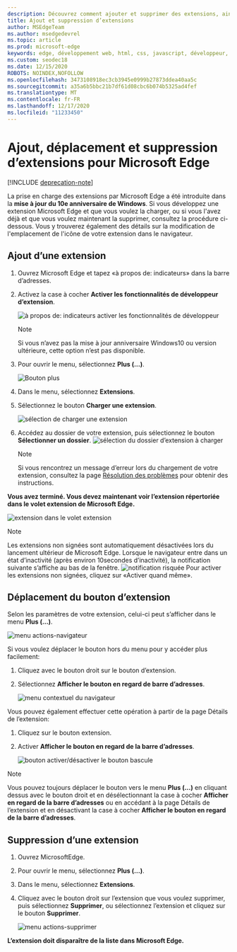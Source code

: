 ```yaml
---
description: Découvrez comment ajouter et supprimer des extensions, ainsi que déplacer le bouton d’une extension en regard de la barre d’adresses.
title: Ajout et suppression d’extensions
author: MSEdgeTeam
ms.author: msedgedevrel
ms.topic: article
ms.prod: microsoft-edge
keywords: edge, développement web, html, css, javascript, développeur, extension
ms.custom: seodec18
ms.date: 12/15/2020
ROBOTS: NOINDEX,NOFOLLOW
ms.openlocfilehash: 3473108918ec3cb3945e0999b27873ddea40aa5c
ms.sourcegitcommit: a35a6b5bbc21b7df61d08cbc6b074b5325ad4fef
ms.translationtype: MT
ms.contentlocale: fr-FR
ms.lasthandoff: 12/17/2020
ms.locfileid: "11233450"
---
```

# Ajout, déplacement et suppression d’extensions pour Microsoft Edge  

[!INCLUDE [deprecation-note](../includes/deprecation-note.md)]  

La prise en charge des extensions par Microsoft Edge a été introduite dans la **mise à jour du 10e anniversaire de Windows**. Si vous développez une extension Microsoft Edge et que vous voulez la charger, ou si vous l'avez déjà et que vous voulez maintenant la supprimer, consultez la procédure ci-dessous.
Vous y trouverez également des détails sur la modification de l'emplacement de l'icône de votre extension dans le navigateur.

## Ajout d’une extension

1. Ouvrez Microsoft Edge et tapez «à propos de: indicateurs» dans la barre d’adresses.

2. Activez la case à cocher **Activer les fonctionnalités de développeur d’extension**.

   ![à propos de: indicateurs activer les fonctionnalités de développeur](./../media/sideload-aboutflags.png)
   > [!NOTE]
   > Si vous n’avez pas la mise à jour anniversaire Windows10 ou version ultérieure, cette option n’est pas disponible.

3. Pour ouvrir le menu, sélectionnez **Plus (...)**.

   ![Bouton plus](./../media/morebutton.png)  

4. Dans le menu, sélectionnez **Extensions**.

5. Sélectionnez le bouton **Charger une extension**.

   ![sélection de charger une extension](./../media/sideload-load-extension.png)

6. Accédez au dossier de votre extension, puis sélectionnez le bouton **Sélectionner un dossier**.
   ![sélection du dossier d’extension à charger](./../media/sideload-select-extension.png)
   > [!NOTE]
   > Si vous rencontrez un message d’erreur lors du chargement de votre extension, consultez la page [Résolution des problèmes](./../troubleshooting.md) pour obtenir des instructions.


**Vous avez terminé. Vous devez maintenant voir l’extension répertoriée dans le volet extension de Microsoft Edge.**

![extension dans le volet extension](./../media/sideload-extension-installed.png)

> [!NOTE]
> Les extensions non signées sont automatiquement désactivées lors du lancement ultérieur de Microsoft Edge. Lorsque le navigateur entre dans un état d’inactivité (après environ 10secondes d’inactivité), la notification suivante s’affiche au bas de la fenêtre. ![notification risquée](./../media/riskynotification.png) Pour activer les extensions non signées, cliquez sur «Activer quand même».



## Déplacement du bouton d’extension
Selon les paramètres de votre extension, celui-ci peut s’afficher dans le menu **Plus (...)**.

   ![menu actions-navigateur](./../media/browseraction.png)  


Si vous voulez déplacer le bouton hors du menu pour y accéder plus facilement:

1. Cliquez avec le bouton droit sur le bouton d’extension.

2. Sélectionnez **Afficher le bouton en regard de barre d’adresses**.

   ![menu contextuel du navigateur](./../media/browseraction_contextmenu.png)  

Vous pouvez également effectuer cette opération à partir de la page Détails de l’extension:

1. Cliquez sur le bouton extension.
2. Activer **Afficher le bouton en regard de la barre d’adresses**.

   ![bouton activer/désactiver le bouton bascule](./../media/show-button-toggle.png)

> [!NOTE]
> Vous pouvez toujours déplacer le bouton vers le menu **Plus (...)** en cliquant dessus avec le bouton droit et en désélectionnant la case à cocher **Afficher en regard de la barre d’adresses** ou en accédant à la page Détails de l’extension et en désactivant la case à cocher **Afficher le bouton en regard de la barre d’adresses**.


## Suppression d’une extension

1. Ouvrez MicrosoftEdge.

2. Pour ouvrir le menu, sélectionnez **Plus (...)**.

3. Dans le menu, sélectionnez **Extensions**.

4. Cliquez avec le bouton droit sur l’extension que vous voulez supprimer, puis sélectionnez **Supprimer**, ou sélectionnez l’extension et cliquez sur le bouton **Supprimer**.

   ![menu actions-supprimer](./../media/remove.png)  

**L’extension doit disparaître de la liste dans Microsoft Edge.**

